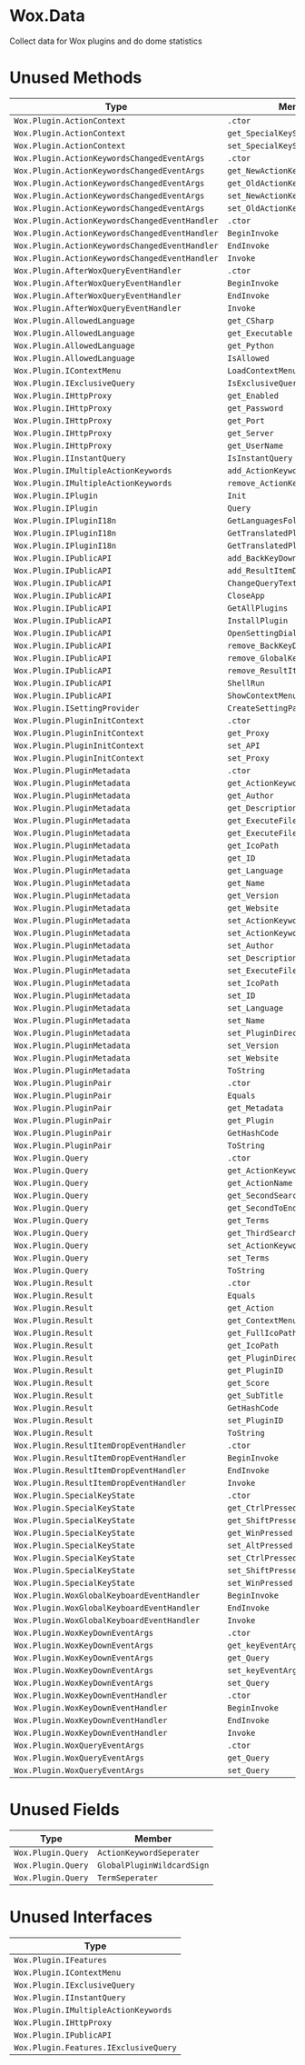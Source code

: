 # Wox.Data
Collect data for Wox plugins and do dome statistics

# Unused Methods

| Type                                           | Member                           |
| ---------------------------------------------- | -------------------------------- |
| `Wox.Plugin.ActionContext`                     | `.ctor`                          |
| `Wox.Plugin.ActionContext`                     | `get_SpecialKeyState`            |
| `Wox.Plugin.ActionContext`                     | `set_SpecialKeyState`            |
| `Wox.Plugin.ActionKeywordsChangedEventArgs`    | `.ctor`                          |
| `Wox.Plugin.ActionKeywordsChangedEventArgs`    | `get_NewActionKeyword`           |
| `Wox.Plugin.ActionKeywordsChangedEventArgs`    | `get_OldActionKeyword`           |
| `Wox.Plugin.ActionKeywordsChangedEventArgs`    | `set_NewActionKeyword`           |
| `Wox.Plugin.ActionKeywordsChangedEventArgs`    | `set_OldActionKeyword`           |
| `Wox.Plugin.ActionKeywordsChangedEventHandler` | `.ctor`                          |
| `Wox.Plugin.ActionKeywordsChangedEventHandler` | `BeginInvoke`                    |
| `Wox.Plugin.ActionKeywordsChangedEventHandler` | `EndInvoke`                      |
| `Wox.Plugin.ActionKeywordsChangedEventHandler` | `Invoke`                         |
| `Wox.Plugin.AfterWoxQueryEventHandler`         | `.ctor`                          |
| `Wox.Plugin.AfterWoxQueryEventHandler`         | `BeginInvoke`                    |
| `Wox.Plugin.AfterWoxQueryEventHandler`         | `EndInvoke`                      |
| `Wox.Plugin.AfterWoxQueryEventHandler`         | `Invoke`                         |
| `Wox.Plugin.AllowedLanguage`                   | `get_CSharp`                     |
| `Wox.Plugin.AllowedLanguage`                   | `get_Executable`                 |
| `Wox.Plugin.AllowedLanguage`                   | `get_Python`                     |
| `Wox.Plugin.AllowedLanguage`                   | `IsAllowed`                      |
| `Wox.Plugin.IContextMenu`                      | `LoadContextMenus`               |
| `Wox.Plugin.IExclusiveQuery`                   | `IsExclusiveQuery`               |
| `Wox.Plugin.IHttpProxy`                        | `get_Enabled`                    |
| `Wox.Plugin.IHttpProxy`                        | `get_Password`                   |
| `Wox.Plugin.IHttpProxy`                        | `get_Port`                       |
| `Wox.Plugin.IHttpProxy`                        | `get_Server`                     |
| `Wox.Plugin.IHttpProxy`                        | `get_UserName`                   |
| `Wox.Plugin.IInstantQuery`                     | `IsInstantQuery`                 |
| `Wox.Plugin.IMultipleActionKeywords`           | `add_ActionKeywordsChanged`      |
| `Wox.Plugin.IMultipleActionKeywords`           | `remove_ActionKeywordsChanged`   |
| `Wox.Plugin.IPlugin`                           | `Init`                           |
| `Wox.Plugin.IPlugin`                           | `Query`                          |
| `Wox.Plugin.IPluginI18n`                       | `GetLanguagesFolder`             |
| `Wox.Plugin.IPluginI18n`                       | `GetTranslatedPluginDescription` |
| `Wox.Plugin.IPluginI18n`                       | `GetTranslatedPluginTitle`       |
| `Wox.Plugin.IPublicAPI`                        | `add_BackKeyDownEvent`           |
| `Wox.Plugin.IPublicAPI`                        | `add_ResultItemDropEvent`        |
| `Wox.Plugin.IPublicAPI`                        | `ChangeQueryText`                |
| `Wox.Plugin.IPublicAPI`                        | `CloseApp`                       |
| `Wox.Plugin.IPublicAPI`                        | `GetAllPlugins`                  |
| `Wox.Plugin.IPublicAPI`                        | `InstallPlugin`                  |
| `Wox.Plugin.IPublicAPI`                        | `OpenSettingDialog`              |
| `Wox.Plugin.IPublicAPI`                        | `remove_BackKeyDownEvent`        |
| `Wox.Plugin.IPublicAPI`                        | `remove_GlobalKeyboardEvent`     |
| `Wox.Plugin.IPublicAPI`                        | `remove_ResultItemDropEvent`     |
| `Wox.Plugin.IPublicAPI`                        | `ShellRun`                       |
| `Wox.Plugin.IPublicAPI`                        | `ShowContextMenu`                |
| `Wox.Plugin.ISettingProvider`                  | `CreateSettingPanel`             |
| `Wox.Plugin.PluginInitContext`                 | `.ctor`                          |
| `Wox.Plugin.PluginInitContext`                 | `get_Proxy`                      |
| `Wox.Plugin.PluginInitContext`                 | `set_API`                        |
| `Wox.Plugin.PluginInitContext`                 | `set_Proxy`                      |
| `Wox.Plugin.PluginMetadata`                    | `.ctor`                          |
| `Wox.Plugin.PluginMetadata`                    | `get_ActionKeywords`             |
| `Wox.Plugin.PluginMetadata`                    | `get_Author`                     |
| `Wox.Plugin.PluginMetadata`                    | `get_Description`                |
| `Wox.Plugin.PluginMetadata`                    | `get_ExecuteFileName`            |
| `Wox.Plugin.PluginMetadata`                    | `get_ExecuteFilePath`            |
| `Wox.Plugin.PluginMetadata`                    | `get_IcoPath`                    |
| `Wox.Plugin.PluginMetadata`                    | `get_ID`                         |
| `Wox.Plugin.PluginMetadata`                    | `get_Language`                   |
| `Wox.Plugin.PluginMetadata`                    | `get_Name`                       |
| `Wox.Plugin.PluginMetadata`                    | `get_Version`                    |
| `Wox.Plugin.PluginMetadata`                    | `get_Website`                    |
| `Wox.Plugin.PluginMetadata`                    | `set_ActionKeyword`              |
| `Wox.Plugin.PluginMetadata`                    | `set_ActionKeywords`             |
| `Wox.Plugin.PluginMetadata`                    | `set_Author`                     |
| `Wox.Plugin.PluginMetadata`                    | `set_Description`                |
| `Wox.Plugin.PluginMetadata`                    | `set_ExecuteFileName`            |
| `Wox.Plugin.PluginMetadata`                    | `set_IcoPath`                    |
| `Wox.Plugin.PluginMetadata`                    | `set_ID`                         |
| `Wox.Plugin.PluginMetadata`                    | `set_Language`                   |
| `Wox.Plugin.PluginMetadata`                    | `set_Name`                       |
| `Wox.Plugin.PluginMetadata`                    | `set_PluginDirectory`            |
| `Wox.Plugin.PluginMetadata`                    | `set_Version`                    |
| `Wox.Plugin.PluginMetadata`                    | `set_Website`                    |
| `Wox.Plugin.PluginMetadata`                    | `ToString`                       |
| `Wox.Plugin.PluginPair`                        | `.ctor`                          |
| `Wox.Plugin.PluginPair`                        | `Equals`                         |
| `Wox.Plugin.PluginPair`                        | `get_Metadata`                   |
| `Wox.Plugin.PluginPair`                        | `get_Plugin`                     |
| `Wox.Plugin.PluginPair`                        | `GetHashCode`                    |
| `Wox.Plugin.PluginPair`                        | `ToString`                       |
| `Wox.Plugin.Query`                             | `.ctor`                          |
| `Wox.Plugin.Query`                             | `get_ActionKeyword`              |
| `Wox.Plugin.Query`                             | `get_ActionName`                 |
| `Wox.Plugin.Query`                             | `get_SecondSearch`               |
| `Wox.Plugin.Query`                             | `get_SecondToEndSearch`          |
| `Wox.Plugin.Query`                             | `get_Terms`                      |
| `Wox.Plugin.Query`                             | `get_ThirdSearch`                |
| `Wox.Plugin.Query`                             | `set_ActionKeyword`              |
| `Wox.Plugin.Query`                             | `set_Terms`                      |
| `Wox.Plugin.Query`                             | `ToString`                       |
| `Wox.Plugin.Result`                            | `.ctor`                          |
| `Wox.Plugin.Result`                            | `Equals`                         |
| `Wox.Plugin.Result`                            | `get_Action`                     |
| `Wox.Plugin.Result`                            | `get_ContextMenu`                |
| `Wox.Plugin.Result`                            | `get_FullIcoPath`                |
| `Wox.Plugin.Result`                            | `get_IcoPath`                    |
| `Wox.Plugin.Result`                            | `get_PluginDirectory`            |
| `Wox.Plugin.Result`                            | `get_PluginID`                   |
| `Wox.Plugin.Result`                            | `get_Score`                      |
| `Wox.Plugin.Result`                            | `get_SubTitle`                   |
| `Wox.Plugin.Result`                            | `GetHashCode`                    |
| `Wox.Plugin.Result`                            | `set_PluginID`                   |
| `Wox.Plugin.Result`                            | `ToString`                       |
| `Wox.Plugin.ResultItemDropEventHandler`        | `.ctor`                          |
| `Wox.Plugin.ResultItemDropEventHandler`        | `BeginInvoke`                    |
| `Wox.Plugin.ResultItemDropEventHandler`        | `EndInvoke`                      |
| `Wox.Plugin.ResultItemDropEventHandler`        | `Invoke`                         |
| `Wox.Plugin.SpecialKeyState`                   | `.ctor`                          |
| `Wox.Plugin.SpecialKeyState`                   | `get_CtrlPressed`                |
| `Wox.Plugin.SpecialKeyState`                   | `get_ShiftPressed`               |
| `Wox.Plugin.SpecialKeyState`                   | `get_WinPressed`                 |
| `Wox.Plugin.SpecialKeyState`                   | `set_AltPressed`                 |
| `Wox.Plugin.SpecialKeyState`                   | `set_CtrlPressed`                |
| `Wox.Plugin.SpecialKeyState`                   | `set_ShiftPressed`               |
| `Wox.Plugin.SpecialKeyState`                   | `set_WinPressed`                 |
| `Wox.Plugin.WoxGlobalKeyboardEventHandler`     | `BeginInvoke`                    |
| `Wox.Plugin.WoxGlobalKeyboardEventHandler`     | `EndInvoke`                      |
| `Wox.Plugin.WoxGlobalKeyboardEventHandler`     | `Invoke`                         |
| `Wox.Plugin.WoxKeyDownEventArgs`               | `.ctor`                          |
| `Wox.Plugin.WoxKeyDownEventArgs`               | `get_keyEventArgs`               |
| `Wox.Plugin.WoxKeyDownEventArgs`               | `get_Query`                      |
| `Wox.Plugin.WoxKeyDownEventArgs`               | `set_keyEventArgs`               |
| `Wox.Plugin.WoxKeyDownEventArgs`               | `set_Query`                      |
| `Wox.Plugin.WoxKeyDownEventHandler`            | `.ctor`                          |
| `Wox.Plugin.WoxKeyDownEventHandler`            | `BeginInvoke`                    |
| `Wox.Plugin.WoxKeyDownEventHandler`            | `EndInvoke`                      |
| `Wox.Plugin.WoxKeyDownEventHandler`            | `Invoke`                         |
| `Wox.Plugin.WoxQueryEventArgs`                 | `.ctor`                          |
| `Wox.Plugin.WoxQueryEventArgs`                 | `get_Query`                      |
| `Wox.Plugin.WoxQueryEventArgs`                 | `set_Query`                      |


# Unused Fields

| Type               | Member                     |
| ------------------ | -------------------------- |
| `Wox.Plugin.Query` | `ActionKeywordSeperater`   |
| `Wox.Plugin.Query` | `GlobalPluginWildcardSign` |
| `Wox.Plugin.Query` | `TermSeperater`            |


# Unused Interfaces

| Type |
| ---- |
|`Wox.Plugin.IFeatures`|
|`Wox.Plugin.IContextMenu`|
|`Wox.Plugin.IExclusiveQuery`|
|`Wox.Plugin.IInstantQuery`|
|`Wox.Plugin.IMultipleActionKeywords`|
|`Wox.Plugin.IHttpProxy`|
|`Wox.Plugin.IPublicAPI`|
|`Wox.Plugin.Features.IExclusiveQuery`|
